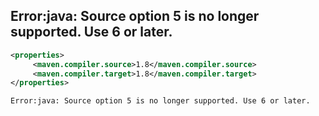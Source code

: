 
## Error:java: Source option 5 is no longer supported. Use 6 or later. 
```xml
<properties>
     <maven.compiler.source>1.8</maven.compiler.source>
     <maven.compiler.target>1.8</maven.compiler.target>
</properties>
```
```
Error:java: Source option 5 is no longer supported. Use 6 or later.
```
